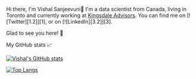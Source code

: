
Hi there, I'm Vishal Sanjeevuni👋 I'm a data scientist from Canada, living in Toronto and currently working at [Kingsdale Advisors](https://www.kingsdaleadvisors.com/). You can find me on [![Twitter][1.2]][1],  or on [![LinkedIn][3.2]][3].

Glad to see you here! 🤩

My GitHub stats 📈

[![Vishal's GitHub stats](https://github-readme-stats.vercel.app/api?username=vishalsanjeevuni)](https://github.com/vishalsanjeevuni/github-readme-stats)

[![Top Langs](https://github-readme-stats.vercel.app/api/top-langs/?username=vishalsanjeevuni&layout=compact)](https://github.com/vishalsanjeevuni/github-readme-stats)




<!--START_SECTION:waka-->
<!--END_SECTION:waka-->
